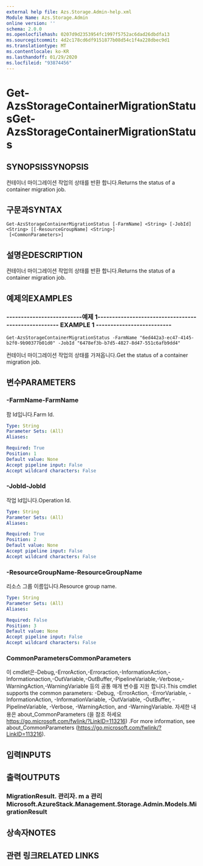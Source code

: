 ```yaml
---
external help file: Azs.Storage.Admin-help.xml
Module Name: Azs.Storage.Admin
online version: ''
schema: 2.0.0
ms.openlocfilehash: 0207d9d2353954fc1997f5752ac6dad26dbdfa13
ms.sourcegitcommit: 4d2c178cd6df9151877b08d54c1f4a228dbec9d1
ms.translationtype: MT
ms.contentlocale: ko-KR
ms.lasthandoff: 01/29/2020
ms.locfileid: "93874456"
---
```

# <span data-ttu-id="54f00-101">Get-AzsStorageContainerMigrationStatus</span><span class="sxs-lookup"><span data-stu-id="54f00-101">Get-AzsStorageContainerMigrationStatus</span></span>

## <span data-ttu-id="54f00-102">SYNOPSIS</span><span class="sxs-lookup"><span data-stu-id="54f00-102">SYNOPSIS</span></span>
<span data-ttu-id="54f00-103">컨테이너 마이그레이션 작업의 상태를 반환 합니다.</span><span class="sxs-lookup"><span data-stu-id="54f00-103">Returns the status of a container migration job.</span></span>

## <span data-ttu-id="54f00-104">구문과</span><span class="sxs-lookup"><span data-stu-id="54f00-104">SYNTAX</span></span>

```
Get-AzsStorageContainerMigrationStatus [-FarmName] <String> [-JobId] <String> [[-ResourceGroupName] <String>]
 [<CommonParameters>]
```

## <span data-ttu-id="54f00-105">설명은</span><span class="sxs-lookup"><span data-stu-id="54f00-105">DESCRIPTION</span></span>
<span data-ttu-id="54f00-106">컨테이너 마이그레이션 작업의 상태를 반환 합니다.</span><span class="sxs-lookup"><span data-stu-id="54f00-106">Returns the status of a container migration job.</span></span>

## <span data-ttu-id="54f00-107">예제의</span><span class="sxs-lookup"><span data-stu-id="54f00-107">EXAMPLES</span></span>

### <span data-ttu-id="54f00-108">--------------------------예제 1--------------------------</span><span class="sxs-lookup"><span data-stu-id="54f00-108">-------------------------- EXAMPLE 1 --------------------------</span></span>
```
Get-AzsStorageContainerMigrationStatus -FarmName "6ed442a3-ec47-4145-b2f0-9b90377b01d0" -JobId "6478ef3b-b7d5-4827-8d47-551c6afb9dd4"
```

<span data-ttu-id="54f00-109">컨테이너 마이그레이션 작업의 상태를 가져옵니다.</span><span class="sxs-lookup"><span data-stu-id="54f00-109">Get the status of a container migration job.</span></span>

## <span data-ttu-id="54f00-110">변수</span><span class="sxs-lookup"><span data-stu-id="54f00-110">PARAMETERS</span></span>

### <span data-ttu-id="54f00-111">-FarmName</span><span class="sxs-lookup"><span data-stu-id="54f00-111">-FarmName</span></span>
<span data-ttu-id="54f00-112">팜 Id입니다.</span><span class="sxs-lookup"><span data-stu-id="54f00-112">Farm Id.</span></span>

```yaml
Type: String
Parameter Sets: (All)
Aliases: 

Required: True
Position: 1
Default value: None
Accept pipeline input: False
Accept wildcard characters: False
```

### <span data-ttu-id="54f00-113">-JobId</span><span class="sxs-lookup"><span data-stu-id="54f00-113">-JobId</span></span>
<span data-ttu-id="54f00-114">작업 Id입니다.</span><span class="sxs-lookup"><span data-stu-id="54f00-114">Operation Id.</span></span>

```yaml
Type: String
Parameter Sets: (All)
Aliases: 

Required: True
Position: 2
Default value: None
Accept pipeline input: False
Accept wildcard characters: False
```

### <span data-ttu-id="54f00-115">-ResourceGroupName</span><span class="sxs-lookup"><span data-stu-id="54f00-115">-ResourceGroupName</span></span>
<span data-ttu-id="54f00-116">리소스 그룹 이름입니다.</span><span class="sxs-lookup"><span data-stu-id="54f00-116">Resource group name.</span></span>

```yaml
Type: String
Parameter Sets: (All)
Aliases: 

Required: False
Position: 3
Default value: None
Accept pipeline input: False
Accept wildcard characters: False
```

### <span data-ttu-id="54f00-117">CommonParameters</span><span class="sxs-lookup"><span data-stu-id="54f00-117">CommonParameters</span></span>
<span data-ttu-id="54f00-118">이 cmdlet은-Debug,-ErrorAction,-Erroraction,-InformationAction,-Informationaction,-OutVariable,-OutBuffer,-PipelineVariable,-Verbose,-WarningAction,-WarningVariable 등의 공통 매개 변수를 지원 합니다.</span><span class="sxs-lookup"><span data-stu-id="54f00-118">This cmdlet supports the common parameters: -Debug, -ErrorAction, -ErrorVariable, -InformationAction, -InformationVariable, -OutVariable, -OutBuffer, -PipelineVariable, -Verbose, -WarningAction, and -WarningVariable.</span></span> <span data-ttu-id="54f00-119">자세한 내용은 about_CommonParameters (을 참조 하세요 https://go.microsoft.com/fwlink/?LinkID=113216) .</span><span class="sxs-lookup"><span data-stu-id="54f00-119">For more information, see about_CommonParameters (https://go.microsoft.com/fwlink/?LinkID=113216).</span></span>

## <span data-ttu-id="54f00-120">입력</span><span class="sxs-lookup"><span data-stu-id="54f00-120">INPUTS</span></span>

## <span data-ttu-id="54f00-121">출력</span><span class="sxs-lookup"><span data-stu-id="54f00-121">OUTPUTS</span></span>

### <span data-ttu-id="54f00-122">MigrationResult. 관리자. m a 관리</span><span class="sxs-lookup"><span data-stu-id="54f00-122">Microsoft.AzureStack.Management.Storage.Admin.Models.MigrationResult</span></span>

## <span data-ttu-id="54f00-123">상속자</span><span class="sxs-lookup"><span data-stu-id="54f00-123">NOTES</span></span>

## <span data-ttu-id="54f00-124">관련 링크</span><span class="sxs-lookup"><span data-stu-id="54f00-124">RELATED LINKS</span></span>

